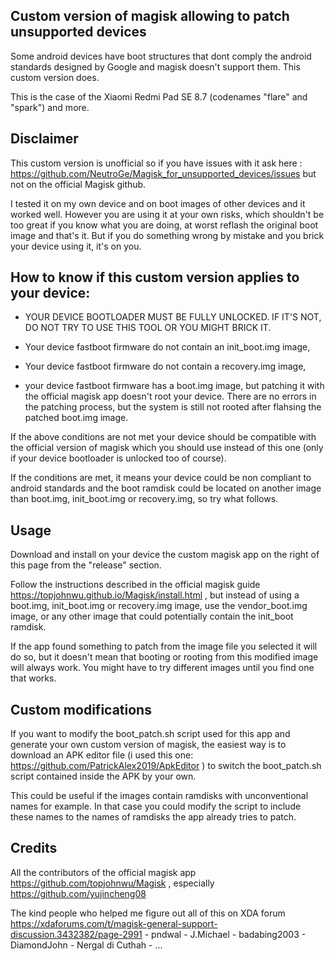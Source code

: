 ## Custom version of magisk allowing to patch unsupported devices

Some android devices have boot structures that dont comply the android standards designed by Google and magisk doesn't support them. This custom version does.

This is the case of the Xiaomi Redmi Pad SE 8.7 (codenames "flare" and "spark") and more.

## Disclaimer

This custom version is unofficial so if you have issues with it ask here : https://github.com/NeutroGe/Magisk_for_unsupported_devices/issues but not on the official Magisk github.

I tested it on my own device and on boot images of other devices and it worked well. However you are using it at your own risks, which shouldn't be too great if you know what you are doing, at worst reflash the original boot image and that's it. But if you do something wrong by mistake and you brick your device using it, it's on you.

## How to know if this custom version applies to your device:

 - YOUR DEVICE BOOTLOADER MUST BE FULLY UNLOCKED. IF IT'S NOT, DO NOT TRY TO USE THIS TOOL OR YOU MIGHT BRICK IT.

 - Your device fastboot firmware do not contain an init_boot.img image,

 - Your device fastboot firmware do not contain a recovery.img image,

 - your device fastboot firmware has a boot.img image, but patching it with the official magisk app doesn't root your device. There are no errors in the patching process, but the system is still not rooted after flahsing the patched boot.img image.

If the above conditions are not met your device should be compatible with the official version of magisk which you should use instead of this one (only if your device bootloader is unlocked too of course).

If the conditions are met, it means your device could be non compliant to android standards and the boot ramdisk could be located on another image than boot.img, init_boot.img or recovery.img, so try what follows.

## Usage

Download and install on your device the custom magisk app on the right of this page from the "release" section.

Follow the instructions described in the official magisk guide https://topjohnwu.github.io/Magisk/install.html , but instead of using a boot.img, init_boot.img or recovery.img image, use the vendor_boot.img image, or any other image that could potentially contain the init_boot ramdisk.

If the app found something to patch from the image file you selected it will do so, but it doesn't mean that booting or rooting from this modified image will always work. You might have to try different images until you find one that works.

## Custom modifications

If you want to modify the boot_patch.sh script used for this app and generate your own custom version of magisk, the easiest way is to download an APK editor file (i used this one: https://github.com/PatrickAlex2019/ApkEditor ) to switch the boot_patch.sh script contained inside the APK by your own.

This could be useful if the images contain ramdisks with unconventional names for example. In that case you could modify the script to include these names to the names of ramdisks the app already tries to patch.

## Credits

All the contributors of the official magisk app https://github.com/topjohnwu/Magisk , especially https://github.com/yujincheng08

The kind people who helped me figure out all of this on XDA forum https://xdaforums.com/t/magisk-general-support-discussion.3432382/page-2991  - pndwal - J.Michael - badabing2003 - DiamondJohn - Nergal di Cuthah - ...
